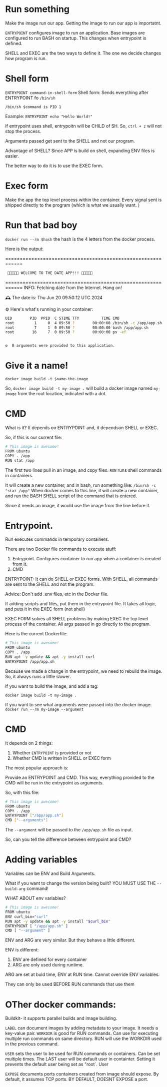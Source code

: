 # Run something

Make the image run our app.
Getting the image to run our app is importatnt.

`ENTRYPOINT` configures image to run an application.
Base images are configured to run BASH on startup.
This changes when entrypoint is defined.

SHELL and EXEC are the two ways to define it.
The one we decide changes how program is run.

# Shell form

`ENTRYPOINT command-in-shell-form`
Shell form: Sends everything after ENTRYPOINT fo `/bin/sh`

`/bin/sh $command is PID 1`

Example: `ENTRYPOINT echo "Hello World!"`


If entrypoint uses shell, entrypoitn will be CHILD of SH.  So, `ctrl + z` will not stop the process.

Arguments passed get sent to the SHELL and not our program.

Advantage of SHELL? Since APP is build on shell, expanding ENV files is easier.


The better way to do it is to use the EXEC form.

# Exec form

Make the app the top level process within the container.
Every signal sent is shipped directly to the program (which is what we usually want. )

# Run that bad boy

`docker run --rm $hash` the hash is the 4 letters from the docker process.

Here is the output:

============================================================

     🎉🎉🎉🎉🎉 WELCOME TO THE DATE APP!!! 🎉🎉🎉🎉🎉

============================================================
INFO: Fetching date from the Internet. Hang on!


🕰️  The date is: Thu Jun 20 09:50:12 UTC 2024

⚙️  Here's what's running in your container:

```bash
UID        PID  PPID  C STIME TTY          TIME CMD
root         1     0  4 09:50 ?        00:00:00 /bin/sh -c /app/app.sh
root         7     1  0 09:50 ?        00:00:00 bash /app/app.sh
root        16     7  0 09:50 ?        00:00:00 ps -ef


⚙️  0 arguments were provided to this application.
```

# Give it a name!

`docker image build -t $name-the-image`

So,
`docker image build -t my-image .` will build a docker image named `my-image` from the root location, indicated with a dot.


# CMD

What is it?
It depends on ENTRYPOINT
and, it dependson SHELL or EXEC.



So, if this is our current file:
```bash
# This image is awesome!
FROM ubuntu
COPY . /app
RUN stat /app
```

The first two lines pull in an image, and copy files.
`RUN` runs shell commands in containers.

It will create a new container, and in bash, run something like:
`/bin/sh -c "stat /app"`
When docker comes to this line, it will create a new container, and run the BASH SHELL script of the command that is entered.

Since it needs an image, it would use the image from the line before it.


# Entrypoint.

Run executes commands in temporary containers.

There are two Docker file commands to execute stuff:

1. Entrypoint. Configures container to run app when a container is created from it.
2. CMD

ENTRYPOINT:
It can do SHELL or EXEC forms.
With SHELL, all commands are sent to the SHELL and not the program.

Advice: Don't add .env files, etc in the Docker file.

If adding scripts and files, put them in the entrypoint file. It takes all logic, and puts it in the EXEC form (not shell)

EXEC FORM solves all SHELL problems by making EXEC the top level process of the container.
All args passed in go directly to the program.

Here is the current Dockerfile:
```bash
# This image is awesome!
FROM ubuntu
COPY . /app
RUN apt -y update && apt -y install curl
ENTRYPOINT /app/app.sh
```

Because we made a change in the entrypoint, we need to rebuild the image.
So, it always runs a little slower.

If you want to build the image, and add a tag:

`docker image build -t my-image .`

If you want to see what arguments were passed into the docker image:
`docker run --rm my-image --argument`

# CMD

It depends on 2 things:

1. Whether `ENTRYPOINT` is provided or not
2. Whether CMD is written in SHELL or EXEC form

The most popular approach is:

Provide an ENTRYPOINT and CMD.
This way, everything provided to the CMD will be run in the entrypoint as arguments.

So, with this file:
```bash
# This image is awesome!
FROM ubuntu
COPY . /app
ENTRYPOINT ["/app/app.sh"]
CMD ["--arguments"]
```
The `--argument` will be passed to the `/app/app.sh` file as input.


So, can you tell the difference between entrypoint and CMD?


# Adding variables

Variables can be ENV and Build Arguments.

What if you want to change the version being built?
YOU MUST USE THE `--build-arg` command!

WHAT ABOUT env variables?

```bash
# This image is awesome!
FROM ubuntu
ENV curl_bin="curl"
RUN apt -y update && apt -y install "$curl_bin"
ENTRYPOINT [ "/app/app.sh" ]
CMD [ "--argument" ]
```

ENV and ARG are very similar. But they behave a little different.

ENV is different:

1. ENV are defined for every container
2. ARG are only used during runtime.

ARG are set at buld time, ENV at RUN time.
Cannot override ENV variables.

They can only be used BEFORE RUN commands that use them

# OTher docker commands:

Buildkit- it supports parallel builds and image building.

`LABEL` can document images by adding metadata to your image. It needs a key-value pair.
`WORKDIR` is good for RUN commands. Can use for executing multiple run commands on same directory. RUN will use the WORKDIR used in the previous command.

`USER` sets the user to be used for RUN commands or containers. Can be set multiple times. The LAST user will be default user in containter.
Setting it prevents the default user being set as "root`.
User

`EXPOSE` documents ports containers created from image should expose. By default, it assumes TCP ports. BY DEFAULT, DOESNT EXPOSE a port.

